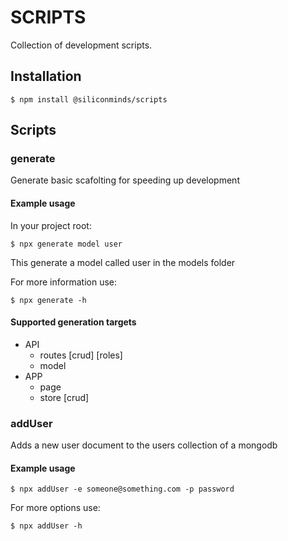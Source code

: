 # SCRIPTS
Collection of development scripts.

## Installation
```console
$ npm install @siliconminds/scripts
```

## Scripts
### generate
Generate basic scafolting for speeding up development

#### Example usage
In your project root:

```console
$ npx generate model user
```
This generate a model called user in the models folder

For more information use:
```console
$ npx generate -h
```

#### Supported generation targets
- API
  - routes <name> [crud] [roles]
  - model <name>
- APP
  - page <path> 
  - store <name> [crud]

### addUser
Adds a new user document to the users collection of a mongodb

#### Example usage
```console
$ npx addUser -e someone@something.com -p password
```

For more options use:
```console
$ npx addUser -h
```
